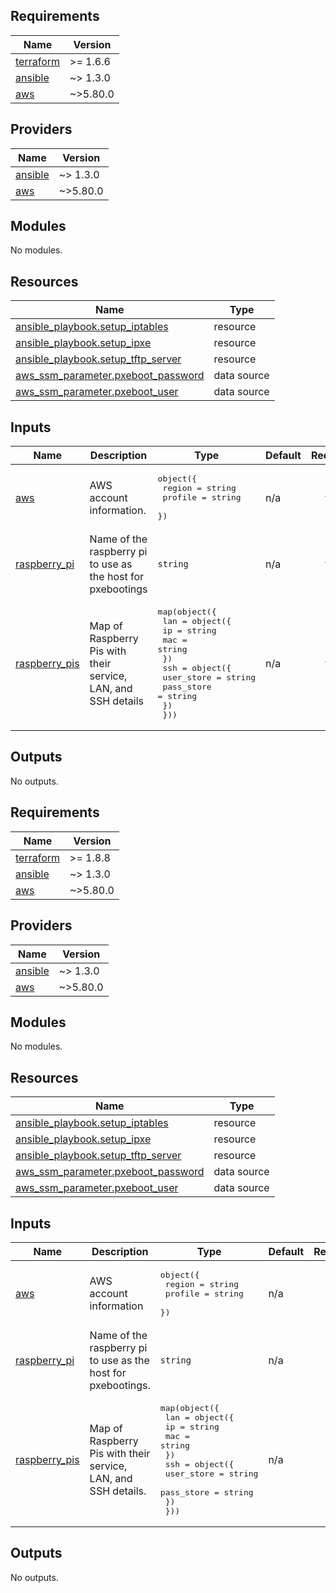 ## Requirements

| Name | Version |
|------|---------|
| <a name="requirement_terraform"></a> [terraform](#requirement\_terraform) | >= 1.6.6 |
| <a name="requirement_ansible"></a> [ansible](#requirement\_ansible) | ~> 1.3.0 |
| <a name="requirement_aws"></a> [aws](#requirement\_aws) | ~>5.80.0 |

## Providers

| Name | Version |
|------|---------|
| <a name="provider_ansible"></a> [ansible](#provider\_ansible) | ~> 1.3.0 |
| <a name="provider_aws"></a> [aws](#provider\_aws) | ~>5.80.0 |

## Modules

No modules.

## Resources

| Name | Type |
|------|------|
| [ansible_playbook.setup_iptables](https://registry.terraform.io/providers/ansible/ansible/latest/docs/resources/playbook) | resource |
| [ansible_playbook.setup_ipxe](https://registry.terraform.io/providers/ansible/ansible/latest/docs/resources/playbook) | resource |
| [ansible_playbook.setup_tftp_server](https://registry.terraform.io/providers/ansible/ansible/latest/docs/resources/playbook) | resource |
| [aws_ssm_parameter.pxeboot_password](https://registry.terraform.io/providers/hashicorp/aws/latest/docs/data-sources/ssm_parameter) | data source |
| [aws_ssm_parameter.pxeboot_user](https://registry.terraform.io/providers/hashicorp/aws/latest/docs/data-sources/ssm_parameter) | data source |

## Inputs

| Name | Description | Type | Default | Required |
|------|-------------|------|---------|:--------:|
| <a name="input_aws"></a> [aws](#input\_aws) | AWS account information. | <pre>object({<br>    region  = string<br>    profile = string<br>  })</pre> | n/a | yes |
| <a name="input_raspberry_pi"></a> [raspberry\_pi](#input\_raspberry\_pi) | Name of the raspberry pi to use as the host for pxebootings | `string` | n/a | yes |
| <a name="input_raspberry_pis"></a> [raspberry\_pis](#input\_raspberry\_pis) | Map of Raspberry Pis with their service, LAN, and SSH details | <pre>map(object({<br>    lan = object({<br>      ip  = string<br>      mac = string<br>    })<br>    ssh = object({<br>      user_store = string<br>      pass_store = string<br>    })<br>  }))</pre> | n/a | yes |

## Outputs

No outputs.

<!-- BEGIN_TF_DOCS -->
## Requirements

| Name | Version |
|------|---------|
| <a name="requirement_terraform"></a> [terraform](#requirement\_terraform) | >= 1.8.8 |
| <a name="requirement_ansible"></a> [ansible](#requirement\_ansible) | ~> 1.3.0 |
| <a name="requirement_aws"></a> [aws](#requirement\_aws) | ~>5.80.0 |

## Providers

| Name | Version |
|------|---------|
| <a name="provider_ansible"></a> [ansible](#provider\_ansible) | ~> 1.3.0 |
| <a name="provider_aws"></a> [aws](#provider\_aws) | ~>5.80.0 |

## Modules

No modules.

## Resources

| Name | Type |
|------|------|
| [ansible_playbook.setup_iptables](https://registry.terraform.io/providers/ansible/ansible/latest/docs/resources/playbook) | resource |
| [ansible_playbook.setup_ipxe](https://registry.terraform.io/providers/ansible/ansible/latest/docs/resources/playbook) | resource |
| [ansible_playbook.setup_tftp_server](https://registry.terraform.io/providers/ansible/ansible/latest/docs/resources/playbook) | resource |
| [aws_ssm_parameter.pxeboot_password](https://registry.terraform.io/providers/hashicorp/aws/latest/docs/data-sources/ssm_parameter) | data source |
| [aws_ssm_parameter.pxeboot_user](https://registry.terraform.io/providers/hashicorp/aws/latest/docs/data-sources/ssm_parameter) | data source |

## Inputs

| Name | Description | Type | Default | Required |
|------|-------------|------|---------|:--------:|
| <a name="input_aws"></a> [aws](#input\_aws) | AWS account information | <pre>object({<br/>    region  = string<br/>    profile = string<br/>  })</pre> | n/a | yes |
| <a name="input_raspberry_pi"></a> [raspberry\_pi](#input\_raspberry\_pi) | Name of the raspberry pi to use as the host for pxebootings. | `string` | n/a | yes |
| <a name="input_raspberry_pis"></a> [raspberry\_pis](#input\_raspberry\_pis) | Map of Raspberry Pis with their service, LAN, and SSH details. | <pre>map(object({<br/>    lan = object({<br/>      ip  = string<br/>      mac = string<br/>    })<br/>    ssh = object({<br/>      user_store = string<br/>      pass_store = string<br/>    })<br/>  }))</pre> | n/a | yes |

## Outputs

No outputs.
<!-- END_TF_DOCS -->